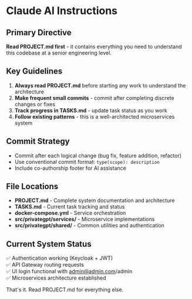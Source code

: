 # Claude AI Instructions

## Primary Directive
**Read PROJECT.md first** - it contains everything you need to understand this codebase at a senior engineering level.

## Key Guidelines
1. **Always read PROJECT.md** before starting any work to understand the architecture
2. **Make frequent small commits** - commit after completing discrete changes or fixes
3. **Track progress in TASKS.md** - update task status as you work
4. **Follow existing patterns** - this is a well-architected microservices system

## Commit Strategy
- Commit after each logical change (bug fix, feature addition, refactor)
- Use conventional commit format: `type(scope): description`
- Include co-authorship footer for AI assistance

## File Locations
- **PROJECT.md** - Complete system documentation and architecture
- **TASKS.md** - Current task tracking and status
- **docker-compose.yml** - Service orchestration
- **src/privategpt/services/** - Microservice implementations
- **src/privategpt/shared/** - Common utilities and authentication

## Current System Status
✅ Authentication working (Keycloak + JWT)  
✅ API Gateway routing requests  
✅ UI login functional with admin@admin.com/admin  
✅ Microservices architecture established

That's it. Read PROJECT.md for everything else.